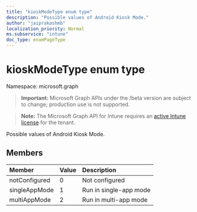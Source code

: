 ```yaml
---
title: "kioskModeType enum type"
description: "Possible values of Android Kiosk Mode."
author: "jaiprakashmb"
localization_priority: Normal
ms.subservice: "intune"
doc_type: enumPageType
---
```


# kioskModeType enum type

Namespace: microsoft.graph

> **Important:** Microsoft Graph APIs under the /beta version are subject to change; production use is not supported.

> **Note:** The Microsoft Graph API for Intune requires an [active Intune license](https://go.microsoft.com/fwlink/?linkid=839381) for the tenant.

Possible values of Android Kiosk Mode.

## Members
|Member|Value|Description|
|:---|:---|:---|
|notConfigured|0|Not configured|
|singleAppMode|1|Run in single-app mode|
|multiAppMode|2|Run in multi-app mode|
